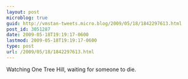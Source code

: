 ```yaml
---
layout: post
microblog: true
guid: http://vmstan-tweets.micro.blog/2009/05/18/1842297613.html
post_id: 3051287
date: 2009-05-18T19:19:17-0600
lastmod: 2009-05-18T19:19:17-0600
type: post
url: /2009/05/18/1842297613.html
---
```

Watching One Tree Hill, waiting for someone to die.

